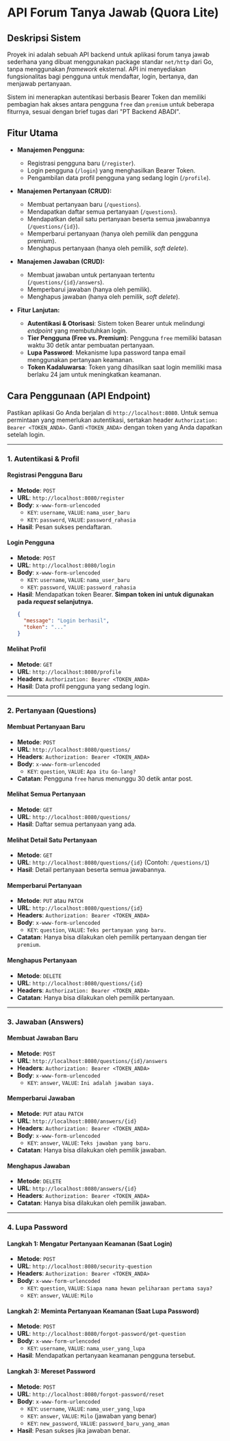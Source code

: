 # API Forum Tanya Jawab (Quora Lite)

## Deskripsi Sistem

Proyek ini adalah sebuah API backend untuk aplikasi forum tanya jawab sederhana yang dibuat menggunakan package standar `net/http` dari Go, tanpa menggunakan _framework_ eksternal. API ini menyediakan fungsionalitas bagi pengguna untuk mendaftar, login, bertanya, dan menjawab pertanyaan.

Sistem ini menerapkan autentikasi berbasis Bearer Token dan memiliki pembagian hak akses antara pengguna `free` dan `premium` untuk beberapa fiturnya, sesuai dengan brief tugas dari "PT Backend ABADI".

## Fitur Utama

- **Manajemen Pengguna:**

  - Registrasi pengguna baru (`/register`).
  - Login pengguna (`/login`) yang menghasilkan Bearer Token.
  - Pengambilan data profil pengguna yang sedang login (`/profile`).

- **Manajemen Pertanyaan (CRUD):**

  - Membuat pertanyaan baru (`/questions`).
  - Mendapatkan daftar semua pertanyaan (`/questions`).
  - Mendapatkan detail satu pertanyaan beserta semua jawabannya (`/questions/{id}`).
  - Memperbarui pertanyaan (hanya oleh pemilik dan pengguna premium).
  - Menghapus pertanyaan (hanya oleh pemilik, _soft delete_).

- **Manajemen Jawaban (CRUD):**

  - Membuat jawaban untuk pertanyaan tertentu (`/questions/{id}/answers`).
  - Memperbarui jawaban (hanya oleh pemilik).
  - Menghapus jawaban (hanya oleh pemilik, _soft delete_).

- **Fitur Lanjutan:**
  - **Autentikasi & Otorisasi**: Sistem token Bearer untuk melindungi _endpoint_ yang membutuhkan login.
  - **Tier Pengguna (Free vs. Premium)**: Pengguna `free` memiliki batasan waktu 30 detik antar pembuatan pertanyaan.
  - **Lupa Password**: Mekanisme lupa password tanpa email menggunakan pertanyaan keamanan.
  - **Token Kadaluwarsa**: Token yang dihasilkan saat login memiliki masa berlaku 24 jam untuk meningkatkan keamanan.

## Cara Penggunaan (API Endpoint)

Pastikan aplikasi Go Anda berjalan di `http://localhost:8080`. Untuk semua permintaan yang memerlukan autentikasi, sertakan header `Authorization: Bearer <TOKEN_ANDA>`. Ganti `<TOKEN_ANDA>` dengan token yang Anda dapatkan setelah login.

---

### 1. Autentikasi & Profil

#### **Registrasi Pengguna Baru**

- **Metode**: `POST`
- **URL**: `http://localhost:8080/register`
- **Body**: `x-www-form-urlencoded`
  - `KEY`: `username`, `VALUE`: `nama_user_baru`
  - `KEY`: `password`, `VALUE`: `password_rahasia`
- **Hasil**: Pesan sukses pendaftaran.

#### **Login Pengguna**

- **Metode**: `POST`
- **URL**: `http://localhost:8080/login`
- **Body**: `x-www-form-urlencoded`
  - `KEY`: `username`, `VALUE`: `nama_user_baru`
  - `KEY`: `password`, `VALUE`: `password_rahasia`
- **Hasil**: Mendapatkan token Bearer. **Simpan token ini untuk digunakan pada _request_ selanjutnya.**
  ```json
  {
    "message": "Login berhasil",
    "token": "..."
  }
  ```

#### **Melihat Profil**

- **Metode**: `GET`
- **URL**: `http://localhost:8080/profile`
- **Headers**: `Authorization: Bearer <TOKEN_ANDA>`
- **Hasil**: Data profil pengguna yang sedang login.

---

### 2. Pertanyaan (Questions)

#### **Membuat Pertanyaan Baru**

- **Metode**: `POST`
- **URL**: `http://localhost:8080/questions/`
- **Headers**: `Authorization: Bearer <TOKEN_ANDA>`
- **Body**: `x-www-form-urlencoded`
  - `KEY`: `question`, `VALUE`: `Apa itu Go-lang?`
- **Catatan**: Pengguna `free` harus menunggu 30 detik antar post.

#### **Melihat Semua Pertanyaan**

- **Metode**: `GET`
- **URL**: `http://localhost:8080/questions/`
- **Hasil**: Daftar semua pertanyaan yang ada.

#### **Melihat Detail Satu Pertanyaan**

- **Metode**: `GET`
- **URL**: `http://localhost:8080/questions/{id}` (Contoh: `/questions/1`)
- **Hasil**: Detail pertanyaan beserta semua jawabannya.

#### **Memperbarui Pertanyaan**

- **Metode**: `PUT` atau `PATCH`
- **URL**: `http://localhost:8080/questions/{id}`
- **Headers**: `Authorization: Bearer <TOKEN_ANDA>`
- **Body**: `x-www-form-urlencoded`
  - `KEY`: `question`, `VALUE`: `Teks pertanyaan yang baru.`
- **Catatan**: Hanya bisa dilakukan oleh pemilik pertanyaan dengan tier `premium`.

#### **Menghapus Pertanyaan**

- **Metode**: `DELETE`
- **URL**: `http://localhost:8080/questions/{id}`
- **Headers**: `Authorization: Bearer <TOKEN_ANDA>`
- **Catatan**: Hanya bisa dilakukan oleh pemilik pertanyaan.

---

### 3. Jawaban (Answers)

#### **Membuat Jawaban Baru**

- **Metode**: `POST`
- **URL**: `http://localhost:8080/questions/{id}/answers`
- **Headers**: `Authorization: Bearer <TOKEN_ANDA>`
- **Body**: `x-www-form-urlencoded`
  - `KEY`: `answer`, `VALUE`: `Ini adalah jawaban saya.`

#### **Memperbarui Jawaban**

- **Metode**: `PUT` atau `PATCH`
- **URL**: `http://localhost:8080/answers/{id}`
- **Headers**: `Authorization: Bearer <TOKEN_ANDA>`
- **Body**: `x-www-form-urlencoded`
  - `KEY`: `answer`, `VALUE`: `Teks jawaban yang baru.`
- **Catatan**: Hanya bisa dilakukan oleh pemilik jawaban.

#### **Menghapus Jawaban**

- **Metode**: `DELETE`
- **URL**: `http://localhost:8080/answers/{id}`
- **Headers**: `Authorization: Bearer <TOKEN_ANDA>`
- **Catatan**: Hanya bisa dilakukan oleh pemilik jawaban.

---

### 4. Lupa Password

#### **Langkah 1: Mengatur Pertanyaan Keamanan (Saat Login)**

- **Metode**: `POST`
- **URL**: `http://localhost:8080/security-question`
- **Headers**: `Authorization: Bearer <TOKEN_ANDA>`
- **Body**: `x-www-form-urlencoded`
  - `KEY`: `question`, `VALUE`: `Siapa nama hewan peliharaan pertama saya?`
  - `KEY`: `answer`, `VALUE`: `Milo`

#### **Langkah 2: Meminta Pertanyaan Keamanan (Saat Lupa Password)**

- **Metode**: `POST`
- **URL**: `http://localhost:8080/forgot-password/get-question`
- **Body**: `x-www-form-urlencoded`
  - `KEY`: `username`, `VALUE`: `nama_user_yang_lupa`
- **Hasil**: Mendapatkan pertanyaan keamanan pengguna tersebut.

#### **Langkah 3: Mereset Password**

- **Metode**: `POST`
- **URL**: `http://localhost:8080/forgot-password/reset`
- **Body**: `x-www-form-urlencoded`
  - `KEY`: `username`, `VALUE`: `nama_user_yang_lupa`
  - `KEY`: `answer`, `VALUE`: `Milo` (jawaban yang benar)
  - `KEY`: `new_password`, `VALUE`: `password_baru_yang_aman`
- **Hasil**: Pesan sukses jika jawaban benar.
